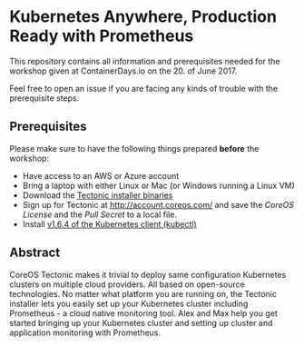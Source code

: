 # Kubernetes Anywhere, Production Ready with Prometheus

This repository contains all information and prerequisites needed for the
workshop given at ContainerDays.io on the 20. of June 2017.

Feel free to open an issue if you are facing any kinds of trouble with the
prerequisite steps.


## Prerequisites

Please make sure to have the following things prepared **before** the workshop:
* Have access to an AWS or Azure account
* Bring a laptop with either Linux or Mac (or Windows running a Linux VM)
* Download the
  [Tectonic installer binaries](https://releases.tectonic.com/tectonic-1.6.4-tectonic.1.tar.gz)
* Sign up for Tectonic at http://account.coreos.com/ and save the *CoreOS
  License* and the *Pull Secret* to a local file.
* Install
  [v1.6.4 of the Kubernetes client (kubectl)](https://github.com/kubernetes/kubernetes/blob/master/CHANGELOG.md#client-binaries-1)


## Abstract

CoreOS Tectonic makes it trivial to deploy same configuration Kubernetes
clusters on multiple cloud providers. All based on open-source technologies. No
matter what platform you are running on, the Tectonic installer lets you easily
set up your Kubernetes cluster including Prometheus - a cloud native monitoring
tool. Alex and Max help you get started bringing up your Kubernetes cluster and
setting up cluster and application monitoring with Prometheus.

